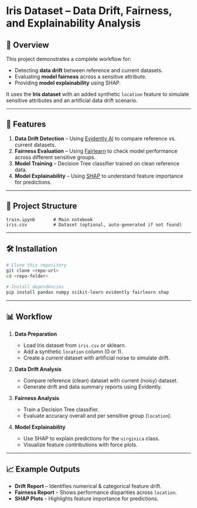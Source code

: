 # Iris Dataset – Data Drift, Fairness, and Explainability Analysis

## 📌 Overview

This project demonstrates a complete workflow for:

* Detecting **data drift** between reference and current datasets.
* Evaluating **model fairness** across a sensitive attribute.
* Providing **model explainability** using SHAP.

It uses the **Iris dataset** with an added synthetic `location` feature to simulate sensitive attributes and an artificial data drift scenario.

---

## 🚀 Features

1. **Data Drift Detection** – Using [Evidently AI](https://github.com/evidentlyai/evidently) to compare reference vs. current datasets.
2. **Fairness Evaluation** – Using [Fairlearn](https://fairlearn.org/) to check model performance across different sensitive groups.
3. **Model Training** – Decision Tree classifier trained on clean reference data.
4. **Model Explainability** – Using [SHAP](https://shap.readthedocs.io/en/latest/) to understand feature importance for predictions.

---

## 📂 Project Structure

```
train.ipynb       # Main notebook
iris.csv          # Dataset (optional, auto-generated if not found)
```

---

## 🛠 Installation

```bash
# Clone this repository
git clone <repo-url>
cd <repo-folder>

# Install dependencies
pip install pandas numpy scikit-learn evidently fairlearn shap
```

---

## 📊 Workflow

1. **Data Preparation**

   * Load Iris dataset from `iris.csv` or sklearn.
   * Add a synthetic `location` column (0 or 1).
   * Create a *current* dataset with artificial noise to simulate drift.

2. **Data Drift Analysis**

   * Compare reference (clean) dataset with current (noisy) dataset.
   * Generate drift and data summary reports using Evidently.

3. **Fairness Analysis**

   * Train a Decision Tree classifier.
   * Evaluate accuracy overall and per sensitive group (`location`).

4. **Model Explainability**

   * Use SHAP to explain predictions for the `virginica` class.
   * Visualize feature contributions with force plots.

---

## 📈 Example Outputs

* **Drift Report** – Identifies numerical & categorical feature drift.
* **Fairness Report** – Shows performance disparities across `location`.
* **SHAP Plots** – Highlights feature importance for predictions.

